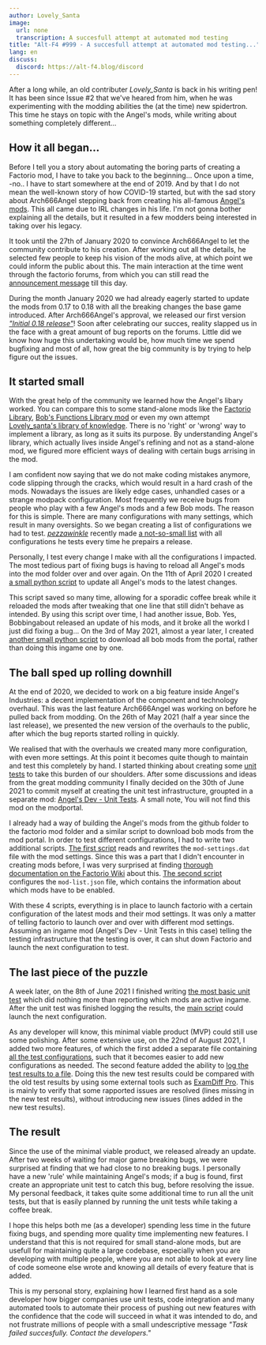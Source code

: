 ```yaml
---
author: Lovely_Santa
image:
  url: none
  transcription: A succesfull attempt at automated mod testing
title: "Alt-F4 #999 - A succesfull attempt at automated mod testing..."
lang: en
discuss:
  discord: https://alt-f4.blog/discord
---
```


After a long while, an old contributer *Lovely_Santa* is back in his writing pen! It has been since Issue #2 that we've heared from him, when he was experimenting with the modding abilities the (at the time) new spidertron. This time he stays on topic with the Angel's mods, while writing about something completely different...

## How it all began...

Before I tell you a story about automating the boring parts of creating a Factorio mod, I have to take you back to the beginning... Once upon a time, -no.. I have to start somewhere at the end of 2019. And by that I do not mean the well-known story of how COVID-19 started, but with the sad story about Arch666Angel stepping back from creating his all-famous [Angel's mods](https://mods.factorio.com/user/Arch666Angel). This all came due to IRL changes in his life. I'm not gonna bother explaining all the details, but it resulted in a few modders being interested in taking over his legacy.

It took until the 27th of January 2020 to convince Arch666Angel to let the community contribute to his creation. After working out all the details, he selected few people to keep his vision of the mods alive, at which point we could inform the public about this. The main interaction at the time went through the factorio forums, from which you can still read the [announcement message](https://forums.factorio.com/viewtopic.php?p=475786#p475786) till this day.

During the month January 2020 we had already eagerly started to update the mods from 0.17 to 0.18 with all the breaking changes the base game introduced. After Arch666Angel's approval, we released our first version [*"Initial 0.18 release"*](https://github.com/Arch666Angel/mods/commit/8b7ff10ba82d3071f374e08452b5ca22d42e4780)! Soon after celebrating our succes, reality slapped us in the face with a great amount of bug reports on the forums. Little did we know how huge this undertaking would be, how much time we spend bugfixing and most of all, how great the big community is by trying to help figure out the issues.

## It started small

With the great help of the community we learned how the Angel's libary worked. You can compare this to some stand-alone mods like the [Factorio Library](https://mods.factorio.com/mod/flib), [Bob's Functions Library mod](https://mods.factorio.com/mod/boblibrary) or even my own attempt [Lovely_santa's library of knowledge](https://mods.factorio.com/mod/LSlib). There is no 'right' or 'wrong' way to implement a library, as long as it suits its purpose. By understanding Angel's library, which actually lives inside Angel's refining and not as a stand-alone mod, we figured more efficient ways of dealing with certain bugs arrising in the mod.

I am confident now saying that we do not make coding mistakes anymore, code slipping through the cracks, which would result in a hard crash of the mods. Nowadays the issues are likely edge cases, unhandled cases or a strange modpack configuration. Most frequently we receive bugs from people who play with a few Angel's mods and a few Bob mods. The reason for this is simple. There are many configurations with many settings, which result in many oversights. So we began creating a list of configurations we had to test. [*pezzawinkle*](https://mods.factorio.com/user/pezzawinkle) recently made [a not-so-small list](https://github.com/Arch666Angel/mods/blob/master/Config_Testing_Regime.txt) with all configurations he tests every time he prepairs a release.

Personally, I test every change I make with all the configurations I impacted. The most tedious part of fixing bugs is having to reload all Angel's mods into the mod folder over and over again. On the 11th of April 2020 I created [a small python script](https://github.com/Arch666Angel/mods/pull/188/commits/e37f2673f234e0c9271f56ecc6d4934b0d83cd50) to update all Angel's mods to the latest changes.

This script saved so many time, allowing for a sporadic coffee break while it reloaded the mods after tweaking that one line that still didn't behave as intended. By using this script over time, I had another issue, Bob. Yes, Bobbingabout released an update of his mods, and it broke all the workd I just did fixing a bug... On the 3rd of May 2021, almost a year later, I created [another small python script](https://github.com/Arch666Angel/mods/pull/591/commits/3d0a7de0a68c3ec6566cbd45c3599b036ab775bb) to download all bob mods from the portal, rather than doing this ingame one by one.

## The ball sped up rolling downhill

At the end of 2020, we decided to work on a big feature inside Angel's Industries: a decent implementation of the component and technology overhaul. This was the last feature Arch666Angel was working on before he pulled back from modding. On the 26th of May 2021 (half a year since the last release), we presented the new version of the overhauls to the public, after which the bug reports started rolling in quickly.

We realised that with the overhauls we created many more configuration, with even more settings. At this point it becomes quite though to maintain and test this completely by hand. I started thinking about creating some [unit tests](https://en.wikipedia.org/wiki/Unit_testing) to take this burden of our shoulders. After some discussions and ideas from the great modding community I finally decided on the 30th of June 2021 to commit myself at creating the unit test infrastructure, groupted in a separate mod: [Angel's Dev - Unit Tests](https://github.com/Arch666Angel/mods/pull/634/commits/d59328e81235e26beb88ba66659cb78315827a00). A small note, You will not find this mod on the modportal.

I already had a way of building the Angel's mods from the github folder to the factorio mod folder and a similar script to download bob mods from the mod portal. In order to test different configurations, I had to write two additional scripts. [The first script](https://github.com/Arch666Angel/mods/pull/634/commits/8977e17bba55d06fb3b60ff4c593e2307f110395) reads and rewrites the `mod-settings.dat` file with the mod settings. Since this was a part that I didn't encounter in creating mods before, I was very surprised at finding [thorough documentation on the Factorio Wiki](https://wiki.factorio.com/Mod_settings_file_format) about this. [The second script](https://github.com/Arch666Angel/mods/pull/634/commits/abb64c2fe8007e060f112716ebe33864510b6451) configures the `mod-list.json` file, which contains the information about which mods have to be enabled.

With these 4 scripts, everything is in place to launch factorio with a certain configuration of the latest mods and their mod settings. It was only a matter of telling factorio to launch over and over with different mod settings. Assuming an ingame mod (Angel's Dev - Unit Tests in this case) telling the testing infrastructure that the testing is over, it can shut down Factorio and launch the next configuration to test.

## The last piece of the puzzle

A week later, on the 8th of June 2021 I finished writing [the most basic unit test](https://github.com/Arch666Angel/mods/pull/634/commits/1435fbd2f1134b08307406e21fdd657f1cafa019) which did nothing more than reporting which mods are active ingame. After the unit test was finished logging the results, the [main script](https://github.com/Arch666Angel/mods/pull/634/commits/64ea68023f19c2505aa3cfbb7642f13cf7f70fbd) could launch the next configuration.

As any developer will know, this minimal viable product (MVP) could still use some polishing. After some extensive use, on the 22nd of August 2021, I added two more features, of which the first added a separate file containing [all the test configurations](https://github.com/Arch666Angel/mods/commit/27b899d43b1db04d99cc8c8086cf7ece83376419#diff-f7f9cb110df5ea99bfdecacc536b281dba523acc5418d1e9774fc803f7846348), such that it becomes easier to add new configurations as needed. The second feature added the ability to [log the test results to a file](https://github.com/Arch666Angel/mods/commit/a5732a52c5dfdcd6d9c5f4d89ad699ea9bd90bda#diff-f7f9cb110df5ea99bfdecacc536b281dba523acc5418d1e9774fc803f7846348). Doing this the new test results could be compared with the old test results by using some external tools such as [ExamDiff Pro](https://www.prestosoft.com/edp_examdiffpro.asp). This is mainly to verify that some rapported issues are resolved (lines missing in the new test results), without introducing new issues (lines added in the new test results).

## The result

Since the use of the minimal viable product, we released already an update. After two weeks of waiting for major game breaking bugs, we were surprised at finding that we had close to no breaking bugs. I personally have a new 'rule' while maintaining Angel's mods; if a bug is found, first create an appropriate unit test to catch this bug, before resolving the issue. My personal feedback, it takes quite some additional time to run all the unit tests, but that is easily planned by running the unit tests while taking a coffee break.

I hope this helps both me (as a developer) spending less time in the future fixing bugs, and spending more quality time implementing new features. I understand that this is not required for small stand-alone mods, but are usefull for maintaining quite a large codebase, especially when you are developing with multiple people, where you are not able to look at every line of code someone else wrote and knowing all details of every feature that is added.

This is my personal story, explaining how I learned first hand as a sole developer how bigger companies use unit tests, code integration and many automated tools to automate their process of pushing out new features with the confidence that the code will succeed in what it was intended to do, and not frustrate millions of people with a small undescriptive message *"Task failed succesfully. Contact the developers."*
 
